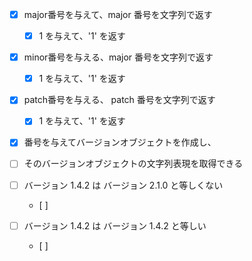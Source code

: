 - [x] major番号を与えて、major 番号を文字列で返す
  - [x] 1 を与えて、'1' を返す
- [x] minor番号を与える、major 番号を文字列で返す
  - [x] 1 を与えて、'1' を返す
- [x] patch番号を与える、 patch 番号を文字列で返す
  - [x] 1 を与えて、'1' を返す
- [x] 番号を与えてバージョンオブジェクトを作成し、
- [ ] そのバージョンオブジェクトの文字列表現を取得できる


- [ ] バージョン 1.4.2 は バージョン 2.1.0 と等しくない
  - [ ]
- [ ] バージョン 1.4.2 は バージョン 1.4.2 と等しい
  - [ ]
